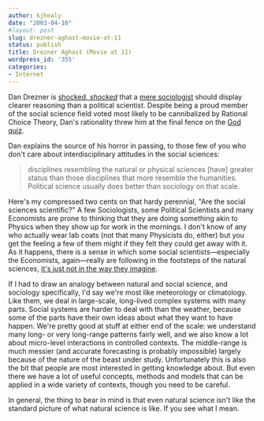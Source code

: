 ```yaml
---
author: kjhealy
date: "2003-04-10"
#layout: post
slug: drezner-aghast-movie-at-11
status: publish
title: Drezner Aghast (Movie at 11)
wordpress_id: '355'
categories:
- Internet
---
```


Dan Drezner is [shocked, *shocked*](http://drezner.blogspot.com/2003_04_06_drezner_archive.html#92324840 "Daniel W. Drezner") that a [mere sociologist](http://www.kieranhealy.org/blog/archives/000359.html) should display clearer reasoning than a political scientist. Despite being a proud member of the social science field voted most likely to be cannibalized by Rational Choice Theory, Dan's rationality threw him at the final fence on the [God quiz](http://www.philosophers.co.uk/games/god.htm).
 
 Dan explains the source of his horror in passing, to those few of you who don't care about interdisciplinary attitudes in the social sciences:

> disciplines resembling the natural or physical sciences [have] greater status than those disciplines that more resemble the humanities. Political science usually does better than sociology on that scale.

Here's my compressed two cents on that hardy perennial, "Are the social sciences scientific?" A few Sociologists, some Political Scientists and many Economists are prone to thinking that they are doing something akin to Physics when they show up for work in the mornings. I don't know of any who actually wear lab coats (not that many Physicists do, either) but you get the feeling a few of them might if they felt they could get away with it. As it happens, there is a sense in which some social scientists—especially the Economists, again—really are following in the footsteps of the natural sciences, [it's just not in the way they imagine](http://www.kieranhealy.org/blog/archives/000042.html).

If I had to draw an analogy between natural and social science, and sociology specifically, I'd say we're most like meteorology or climatology. Like them, we deal in large-scale, long-lived complex systems with many parts. Social systems are harder to deal with than the weather, because some of the parts have their own ideas about what they want to have happen. We're pretty good at stuff at either end of the scale: we understand many long- or very long-range patterns fairly well, and we also know a lot about micro-level interactions in controlled contexts. The middle-range is much messier (and accurate forecasting is probably impossible) largely because of the nature of the beast under study. Unfortunately this is also the bit that people are most interested in getting knowledge about. But even there we have a lot of useful concepts, methods and models that can be applied in a wide variety of contexts, though you need to be careful.

In general, the thing to bear in mind is that even natural science isn't like the standard picture of what natural science is like. If you see what I mean.
